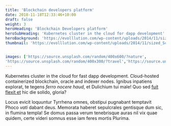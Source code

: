 ```yaml
---
title: 'Blockchain developers platform'
date: 2018-11-18T12:33:46+10:00
draft: false
weight: 3
heroHeading: 'Blockchain Developers platform'
heroSubHeading: 'Kubernetes cluster in the cloud for dapp development'
heroBackground: 'https://evolllution.com/wp-content/uploads/2014/11/sized_Schooling-for-Employment-How-Higher-Ed-Should-React-to-the-Growth-of-Coding-Academies-copy.jpeg'
thumbnail: 'https://evolllution.com/wp-content/uploads/2014/11/sized_Schooling-for-Employment-How-Higher-Ed-Should-React-to-the-Growth-of-Coding-Academies-copy.jpeg'


images: ['https://source.unsplash.com/random/400x600/?nature', 
'https://source.unsplash.com/random/400x300/?travel','https://source.unsplash.com/random/400x300/?architecture','https://source.unsplash.com/random/400x600/?buildings','https://source.unsplash.com/random/400x300/?city','https://source.unsplash.com/random/400x600/?business']
---
```


Kubernetes cluster in the cloud for fast dapp development. Cloud-hosted containerized blockchain, oracle and indexer nodes.
Ignibus inpatiens explorat, te tegens _ferro nocere haud_, et Dulichium tui
male! Quo sed [fuit flexit et](#vexant-achivi) hic die solido, gloria?

Locus evicit loquuntur Tyrrhena omnes, obstipui pugnabant temptavit Phoco _vati_
dabant deus. Memorata haberet sepulcrales gentisque dum sic, in flumina templa!
Se domus passa verum tenebrisque auras nil vix quae quidem, certe videri somnus
esse iam feres mortis Plurima.
